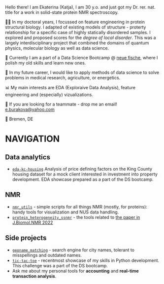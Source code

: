 Hello there! I am Ekaterina (Katja), I am 30 y.o. and just got my Dr. rer. nat. title for a work in solid-state protein NMR spectroscopy. 

👩‍🎓 In my doctoral years, I focussed on feature engineering in protein structural biology. I adapted of existing models of structure - proterty relationship for a specific case of highly statically disordered samples. 
I explored and proposed scores for the *degree of local disorder*. 
This was a largely interdisciplinary project that combined the domains of quantum physics, molecular biology as well as data science.

🐠 Currently I am a part of a Data Science Bootcamp @ [neue fische](https://github.com/neuefische), where I polish my old skills and learn new ones.  

🌱 In my future career, I would like to apply methods of data science to solve problems in medical research, agriculture, or energetics.

📊 My main interests are EDA (Exploraive Data Analysis), feature engineering and (especially) vizualizations.

📨 If you are looking for a teammate - drop me an email! e.burakova@yahoo.com

📍 Bremen, DE

# NAVIGATION
## Data analytics
- [`eda-kc-housing`](https://github.com/eburakova/eda-kc-housing) Analysis of price defining factors on the King County housing dataset for a mock client interested in investment into property development. EDA showcase prepared as a part of the DS bootcamp.
## NMR
- [`nmr_utils`](https://github.com/eburakova/nmr_utilities) - simple scripts for all things NMR (mostly, for proteins): handy tools for visualization and NUS data handling. 
- [`protein_heterogeneity_ssnmr`](https://github.com/eburakova/protein_heterogeneity_ssnmr) - the tools related to [the paper in J.Biomol.NMR 2022](https://doi.org/10.1007/s10858-019-00291-z)
## Side projects
- [`geoname_matching`](https://github.com/eburakova/geoname_matching) - search engine for city names, tolerant to misspellings and outdated names.
- [`tic-tac-toe`](https://github.com/eburakova/tic-tac-toe) - recentmost showcase of my skills in Python development. This challenge was a part of the DS bootcamp.
- Ask me about my personal tools for **accounting** and **real-time transaction analysis**. 

<!---
eburakova/eburakova is a ✨ special ✨ repository because its `README.md` (this file) appears on your GitHub profile.
You can click the Preview link to take a look at your changes.
--->

